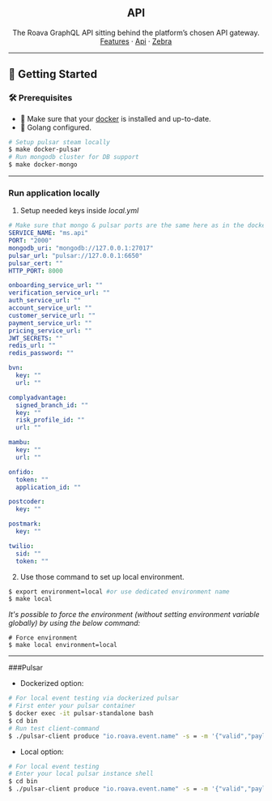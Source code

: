 <br />
<div align="center">
<h2 align="center">API</h2>
  <p align="center">
    The Roava GraphQL API sitting behind the platform’s chosen API gateway.
    <br />
    <a href="https://fcmbuk.atlassian.net/wiki/spaces/ROAV/pages/1046315011/Features">Features</a>
    ·
    <a href="https://fcmbuk.atlassian.net/wiki/spaces/ROAV/pages/486244390/api+graphql">Api</a>
    ·
    <a href="https://github.com/roava/zebra">Zebra</a>
  </p>
</div>

---

<!-- GETTING STARTED -->
## 🚀 Getting Started

### 🛠 Prerequisites

* 🐳 Make sure that your [docker](https://docs.docker.com/get-docker/) is installed and up-to-date.
* 🦦 Golang configured.

```sh
# Setup pulsar steam locally
$ make docker-pulsar
# Run mongodb cluster for DB support
$ make docker-mongo
```
---
### Run application locally

1. Setup needed keys inside _local.yml_

```yml
# Make sure that mongo & pulsar ports are the same here as in the docker-makefile command
SERVICE_NAME: "ms.api"
PORT: "2000"
mongodb_uri: "mongodb://127.0.0.1:27017"
pulsar_url: "pulsar://127.0.0.1:6650"
pulsar_cert: ""
HTTP_PORT: 8000

onboarding_service_url: ""
verification_service_url: ""
auth_service_url: ""
account_service_url: ""
customer_service_url: ""
payment_service_url: ""
pricing_service_url: ""
JWT_SECRETS: ""
redis_url: ""
redis_password: ""

bvn:
  key: ""
  url: ""

complyadvantage:
  signed_branch_id: ""
  key: ""
  risk_profile_id: ""
  url: ""

mambu:
  key: ""
  url: ""

onfido:
  token: ""
  application_id: ""

postcoder:
  key: ""

postmark:
  key: ""

twilio:
  sid: ""
  token: ""
```

2. Use those command to set up local environment.
```sh
$ export environment=local #or use dedicated environment name
$ make local
```

_It's possible to force the environment (without setting environment variable globally) by using the below command:_
```shell script
# Force environment
$ make local environment=local
```
---
###Pulsar
* Dockerized option:

```sh
# For local event testing via dockerized pulsar
# First enter your pulsar container
$ docker exec -it pulsar-standalone bash
$ cd bin
# Run test client-command
$ ./pulsar-client produce "io.roava.event.name" -s = -m '{"valid","payload"}'
```

* Local option:

```sh
# For local event testing
# Enter your local pulsar instance shell
$ cd bin
$ ./pulsar-client produce "io.roava.event.name" -s = -m '{"valid","payload"}'
```